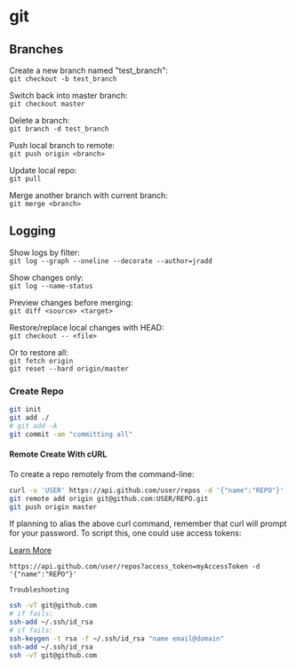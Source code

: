 # git

## Branches  
Create a new branch named "test_branch":  
`git checkout -b test_branch`

Switch back into master branch:  
`git checkout master`

Delete a branch:  
`git branch -d test_branch`

Push local branch to remote:  
`git push origin <branch>`

Update local repo:  
`git pull`

Merge another branch with current branch:  
`git merge <branch>`

## Logging  
Show logs by filter:  
`git log --graph --oneline --decorate --author=jradd`

Show changes only:  
`git log --name-status`

Preview changes before merging:  
`git diff <source> <target>`  

Restore/replace local changes with HEAD:  
`git checkout -- <file>`

Or to restore all:  
`git fetch origin`  
`git reset --hard origin/master`  

### Create Repo  
```sh
git init
git add ./
# git add -A
git commit -am "committing all"
```

#### Remote Create With cURL
To create a repo remotely from the command-line:  
```sh
curl -u 'USER' https://api.github.com/user/repos -d '{"name":"REPO"}'
git remote add origin git@github.com:USER/REPO.git
git push origin master
```

If planning to alias the above curl command, remember that curl will prompt
for your password. To script this, one could use access tokens:  

[Learn More](https://github.com/settings/applications)  

`https://api.github.com/user/repos?access_token=myAccessToken -d '{"name":"REPO"}'`

~~~~~~~~~~~~~~~~~~~
Troubleshooting
~~~~~~~~~~~~~~~~~~~
```sh
ssh -vT git@github.com
# if fails:  
ssh-add ~/.ssh/id_rsa
# if fails:  
ssh-keygen -t rsa -f ~/.ssh/id_rsa "name email@domain"
ssh-add ~/.ssh/id_rsa
ssh -vT git@github.com
```
